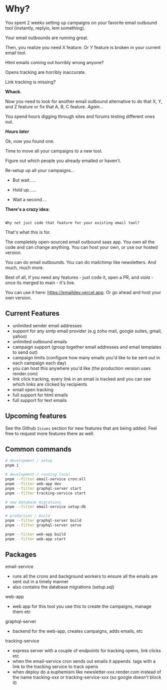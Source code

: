# Why?

You spent 2 weeks setting up campaigns on your favorite email outbound tool (instantly, replyio, lem something). 

Your email outbounds are running great. 

Then, you realize you need X feature. Or Y feature is broken in your current email tool. 

Html emails coming out horribly wrong anyone?

Opens tracking are horribly inaccurate. 

Link tracking is missing?

**Whack.**

Now you need to look for another email outbound alternative to do that X, Y, and Z feature or fix that A, B, C feature. _Again..._

You spend hours digging through sites and forums testing different ones out.

**_Hours later_**

Ok, now you found one. 

Time to move all your campaigns to a new tool. 

Figure out which people you already emailed or haven't. 

Re-setup up all your campaigns...

- But wait.....

- Hold up......

- Wait a second....

**There's a crazy idea:**

```

Why not just code that feature for your existing email tool?

```

That's what this is for. 

The completely open-sourced email outbound saas app. You own all the code and can change anything. You can host your own, or use our hosted version.

You can do email outbounds. You can do mailchimp like newsletters. And much, much more.

Best of all, if you need any features - just code it, open a PR, and _viola_ - once its merged to main - it's live.

You can use it here: https://emaildev.vercel.app. Or go ahead and host your own version.

## Current Features

- unlimited sender email addresses 
- support for any smtp email provider (e.g zoho mail, google suites, gmail, yahoo)
- unlimited outbound emails
- campaign support (group together email addresses and email templates to send out)
- campaign limits (configure how many emails you'd like to be sent out in each campaign each day)
- you can host this anywhere you'd like (the production version uses render.com)
- link click tracking, every link in an email is tracked and you can see which links are clicked by recipients
- email open tracking
- full support for html emails
- full support for text emails

## Upcoming features

See the Github `Issues` section for new features that are being added. Feel free to request more features there as well.

## Common commands

```bash
# development / setup
pnpm i

# development / running local
pnpm --filter email-service cron:all
pnpm --filter web-app dev
pnpm --filter graphql-server start
pnpm --filter tracking-service start

# new database migrations
pnpm --filter email-service setup:db

# production / build
pnpm --filter graphql-server build
pnpm --filter graphql-server serve

pnpm --filter web-app build
pnpm --filter web-app start
```

## Packages

email-service
- runs all the crons and background workers to ensure all the emails are sent out in a timely manner
- also contains the database migrations (setup.sql)

web-app
- web app for this tool you use this to create the campaigns, manage them etc

graphql-server
- backend for the web-app, creates campaigns, adds emails, etc

tracking-service
- express server with a couple of endpoints for tracking opens, link clicks etc
- when the email-service cron sends out emails it appends <img> tags with a link to the tracking service to track opens
- when deploy do a euphemism like newsletter-xxx.render.com instead of the name tracking-xxx or tracking-service-xxx (so google doesn't block it)
